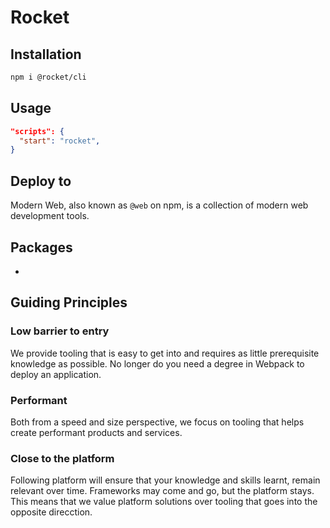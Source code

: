 # Rocket

## Installation

```bash
npm i @rocket/cli
```

## Usage

```json
"scripts": {
  "start": "rocket",
}
```

## Deploy to

Modern Web, also known as `@web` on npm, is a collection of modern web development tools.

## Packages

-

## Guiding Principles

### Low barrier to entry

We provide tooling that is easy to get into and requires as little prerequisite knowledge as possible. No longer do you need a degree in Webpack to deploy an application.

### Performant

Both from a speed and size perspective, we focus on tooling that helps create performant products and services.

### Close to the platform

Following platform will ensure that your knowledge and skills learnt, remain relevant over time. Frameworks may come and go, but the platform stays.
This means that we value platform solutions over tooling that goes into the opposite direcction.
